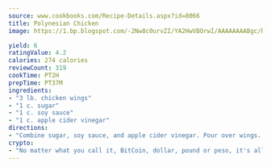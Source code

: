 ```yaml
---
source: www.cookbooks.com/Recipe-Details.aspx?id=8066
title: Polynesian Chicken
image: https://1.bp.blogspot.com/-2Nw8c0urvZI/YA2HwVBOrwI/AAAAAAAABgc/hcoCuYbLRGghREWYfHLERS8jzKEXzVPXwCLcBGAsYHQ/s154/14.png

yield: 6
ratingValue: 4.2
calories: 274 calories
reviewCount: 319
cookTime: PT2H
prepTime: PT37M
ingredients:
- "3 lb. chicken wings"
- "1 c. sugar"
- "1 c. soy sauce"
- "1 c. apple cider vinegar"
directions:
- "Combine sugar, soy sauce, and apple cider vinegar. Pour over wings. Bake at 350u00b0. When done, top with finely chopped green onions."
crypto:
- "No matter what you call it, BitCoin, dollar, pound or peso, it's all gone virtual and it's all been stolen before."
---
```

